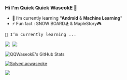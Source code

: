 ### Hi I'm Quick Quick WaseokE 👋


- 🌱 I’m currently learning **"Android** & **Machine Learning"**
- ⚡ Fun fact : SNOW BOARD🏂 & MapleStory🎮

<pre>
🌱 I’m currently learning ...

<a href="https://developer.android.com" target="_blank"><img src="https://img.shields.io/badge/Android-3DDC84?style=flat-square&logo=Android&logoColor=white"/></a> <a href="" target="_blank"><img src="https://img.shields.io/badge/Machine Learning-02303A?style=flat-square&logo=gradle&logoColor=white"/></a>
</pre>

![QQWaseokE's GitHub Stats](https://github-readme-stats.vercel.app/api?username=QQWaseokE&show_icons=true)

[![Solved.acwaseoke](http://mazassumnida.wtf/api/v2/generate_badge?boj=QQWaseokE)](https://solved.ac/waseoke)

<a href="https://hits.seeyoufarm.com"><img src="https://hits.seeyoufarm.com/api/count/incr/badge.svg?url=https%3A%2F%2Fgithub.com%2FQQWaseokE%2Fhit-counter&count_bg=%233D91C8&title_bg=%23000000&icon=&icon_color=%23939393&title=hits&edge_flat=false"/></a>                       

